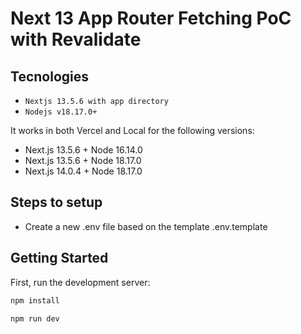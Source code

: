# Next 13 App Router Fetching PoC with Revalidate

## Tecnologies

- `Nextjs 13.5.6 with app directory`
- `Nodejs v18.17.0+`

It works in both Vercel and Local for the following versions:

- Next.js 13.5.6 + Node 16.14.0
- Next.js 13.5.6 + Node 18.17.0
- Next.js 14.0.4 + Node 18.17.0

## Steps to setup

- Create a new .env file based on the template .env.template

## Getting Started

First, run the development server:

```bash
npm install

npm run dev
```
